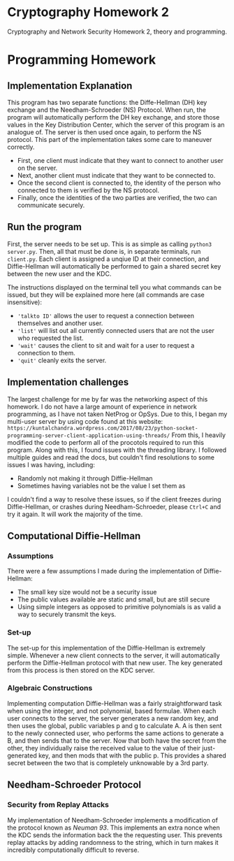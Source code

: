 # Cryptography Homework 2
Cryptography and Network Security Homework 2, theory and programming.

# Programming Homework
## Implementation Explanation
This program has two separate functions: the Diffe-Hellman (DH) key exchange and the Needham-Schroeder (NS) Protocol. When run, the program will automatically perform the DH key exchange, and store those values in the Key Distribution Center, which the server of this program is an analogue of. The server is then used once again, to perform the NS protocol. This part of the implementation takes some care to maneuver correctly. 
- First, one client must indicate that they want to connect to another user on the server. 
- Next, another client must indicate that they want to be connected to.
- Once the second client is connected to, the identity of the person who connected to them is verified by the NS protocol.
- Finally, once the identities of the two parties are verified, the two can communicate securely.

## Run the program
First, the server needs to be set up. This is as simple as calling ```python3 server.py```. Then, all that must be done is, in separate terminals, run ```client.py```. Each client is assigned a unqiue ID at their connection, and Diffie-Hellman will automatically be performed to gain a shared secret key between the new user and the KDC.

The instructions displayed on the terminal tell you what commands can be issued, but they will be explained more here (all commands are case insensitive):
- ```'talkto ID'``` allows the user to request a connection between themselves and another user.
- ```'list'``` will list out all currently connected users that are not the user who requested the list.
- ```'wait'``` causes the client to sit and wait for a user to request a connection to them.
- ```'quit'``` cleanly exits the server.

## Implementation challenges
The largest challenge for me by far was the networking aspect of this homework. I do not have a large amount of experience in network programming, as I have not taken NetProg or OpSys. Due to this, I began my multi-user server by using code found at this website: 
 ```https://kuntalchandra.wordpress.com/2017/08/23/python-socket-programming-server-client-application-using-threads/```
 From this, I heavily modified the code to perform all of the procotols required to run this program. 
 Along with this, I found issues with the threading library. I followed multiple guides and read the docs, but couldn't find resolutions to some issues I was having, including:
 - Randomly not making it through Diffie-Hellman
 - Sometimes having variables not be the value I set them as
 
I couldn't find a way to resolve these issues, so if the client freezes during Diffie-Hellman, or crashes during Needham-Schroeder, please ```Ctrl+C``` and try it again. It will work the majority of the time.

## Computational Diffie-Hellman
### Assumptions
There were a few assumptions I made during the implementation of Diffie-Hellman:
- The small key size would not be a security issue
- The public values available are static and small, but are still secure
- Using simple integers as opposed to primitive polynomials is as valid a way to securely transmit the keys.

### Set-up
The set-up for this implementation of the Diffie-Hellman is extremely simple. Whenever a new client connects to the server, it will automatically perform the Diffie-Hellman protocol with that new user. The key generated from this process is then stored on the KDC server.

### Algebraic Constructions
Implementing computation Diffie-Hellman was a fairly straightforward task when using the integer, and not polynomial, based formulae. When each user connects to the server, the server generates a new random key, and then uses the global, public variables p and g to calculate A. A is then sent to the newly connected user, who performs the same actions to generate a B, and then sends that to the server. Now that both have the secret from the other, they individually raise the received value to the value of their just-generated key, and then mods that with the public p. This provides a shared secret between the two that is completely unknowable by a 3rd party.

## Needham-Schroeder Protocol
### Security from Replay Attacks
My implementation of Needham-Schroeder implements a modification of the protocol known as *Neuman 93*. This implements an extra nonce when the KDC sends the information back the the requesting user. This prevents replay attacks by adding randomness to the string, which in turn makes it incredibly computationally difficult to reverse.
